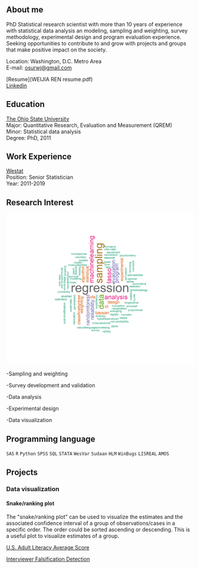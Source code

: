 
## About me

PhD Statistical research scientist with more than 10 years of experience with statistical data analysis an modeling, sampling and weighting, survey methodology, experimental design and program evaluation experience. Seeking opportunities to contribute to and grow with projects and groups that make positive impact on the society.  

Location:  Washington, D.C. Metro Area        
E-mail:    osurwj@gmail.com 

[Resume](WEIJIA REN resume.pdf)         
[Linkedin](https://www.linkedin.com/in/weijia-ren-6b885311/)

## Education 

[The Ohio State University](https://www.osu.edu)   
Major: Quantitative Research, Evaluation and Measurement (QREM)   
Minor: Statistical data analysis  
Degree: PhD, 2011         


## Work Experience 

[Westat](http://www.westat.com)    
Position: Senior Statistician    
Year: 2011-2019 


## Research Interest        
![](myskill.png)

-Sampling and weighting 

-Survey development and validation 

-Data analysis 

-Experimental design 

-Data visualization 



## Programming language         
`SAS` `R` `Python` `SPSS` `SQL` `STATA` `WesVar` `Sudaan` `HLM` `WinBugs` `LISREAL` `AMOS` 

## Projects

### Data visualization 

#### Snake/ranking plot

The "snake/ranking plot" can be used to visualize the estimates and the associated confidence interval of a group of observations/cases in a specific order. The order could be sorted ascending or descending. This is a useful plot to visualize estimates of a group.  

[U.S. Adult Literacy Average Score](https://weijia-ren.github.io/PIAAC-snake-plot/)

[Interviewer Falsification Detection](https://weijia-ren.github.io/Falsification-detection/)






